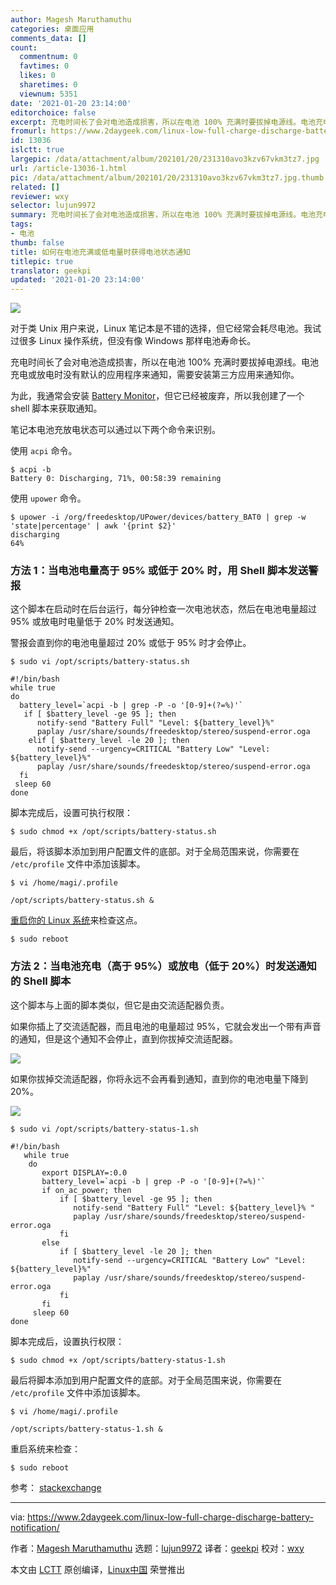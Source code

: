 ```yaml
---
author: Magesh Maruthamuthu
categories: 桌面应用
comments_data: []
count:
  commentnum: 0
  favtimes: 0
  likes: 0
  sharetimes: 0
  viewnum: 5351
date: '2021-01-20 23:14:00'
editorchoice: false
excerpt: 充电时间长了会对电池造成损害，所以在电池 100% 充满时要拔掉电源线。电池充电或放电时没有默认的应用程序来通知，需要安装第三方应用来通知你。
fromurl: https://www.2daygeek.com/linux-low-full-charge-discharge-battery-notification/
id: 13036
islctt: true
largepic: /data/attachment/album/202101/20/231310avo3kzv67vkm3tz7.jpg
url: /article-13036-1.html
pic: /data/attachment/album/202101/20/231310avo3kzv67vkm3tz7.jpg.thumb.jpg
related: []
reviewer: wxy
selector: lujun9972
summary: 充电时间长了会对电池造成损害，所以在电池 100% 充满时要拔掉电源线。电池充电或放电时没有默认的应用程序来通知，需要安装第三方应用来通知你。
tags:
- 电池
thumb: false
title: 如何在电池充满或低电量时获得电池状态通知
titlepic: true
translator: geekpi
updated: '2021-01-20 23:14:00'
---
```


![](/data/attachment/album/202101/20/231310avo3kzv67vkm3tz7.jpg)


对于类 Unix 用户来说，Linux 笔记本是不错的选择，但它经常会耗尽电池。我试过很多 Linux 操作系统，但没有像 Windows 那样电池寿命长。


充电时间长了会对电池造成损害，所以在电池 100% 充满时要拔掉电源线。电池充电或放电时没有默认的应用程序来通知，需要安装第三方应用来通知你。


为此，我通常会安装 [Battery Monitor](https://www.2daygeek.com/category/battery-monitor/)，但它已经被废弃，所以我创建了一个 shell 脚本来获取通知。


笔记本电池充放电状态可以通过以下两个命令来识别。


使用 `acpi` 命令。



```
$ acpi -b
Battery 0: Discharging, 71%, 00:58:39 remaining

```

使用 `upower` 命令。



```
$ upower -i /org/freedesktop/UPower/devices/battery_BAT0 | grep -w 'state|percentage' | awk '{print $2}'
discharging
64%

```

### 方法 1：当电池电量高于 95% 或低于 20% 时，用 Shell 脚本发送警报


这个脚本在启动时在后台运行，每分钟检查一次电池状态，然后在电池电量超过 95% 或放电时电量低于 20% 时发送通知。


警报会直到你的电池电量超过 20% 或低于 95% 时才会停止。



```
$ sudo vi /opt/scripts/battery-status.sh

```


```
#!/bin/bash
while true
do
  battery_level=`acpi -b | grep -P -o '[0-9]+(?=%)'`
   if [ $battery_level -ge 95 ]; then
      notify-send "Battery Full" "Level: ${battery_level}%"
      paplay /usr/share/sounds/freedesktop/stereo/suspend-error.oga
    elif [ $battery_level -le 20 ]; then
      notify-send --urgency=CRITICAL "Battery Low" "Level: ${battery_level}%"
      paplay /usr/share/sounds/freedesktop/stereo/suspend-error.oga
  fi
 sleep 60
done

```

脚本完成后，设置可执行权限：



```
$ sudo chmod +x /opt/scripts/battery-status.sh

```

最后，将该脚本添加到用户配置文件的底部。对于全局范围来说，你需要在 `/etc/profile` 文件中添加该脚本。



```
$ vi /home/magi/.profile

/opt/scripts/battery-status.sh &

```

[重启你的 Linux 系统](https://www.2daygeek.com/6-commands-to-shutdown-halt-poweroff-reboot-the-linux-system/)来检查这点。



```
$ sudo reboot

```

### 方法 2：当电池充电（高于 95%）或放电（低于 20%）时发送通知的 Shell 脚本


这个脚本与上面的脚本类似，但它是由交流适配器负责。


如果你插上了交流适配器，而且电池的电量超过 95%，它就会发出一个带有声音的通知，但是这个通知不会停止，直到你拔掉交流适配器。


![](/data/attachment/album/202101/20/232128hven2uvj0enaro2w.png)


如果你拔掉交流适配器，你将永远不会再看到通知，直到你的电池电量下降到 20%。


![](/data/attachment/album/202101/20/232130yct57ppka0zxinpu.png)



```
$ sudo vi /opt/scripts/battery-status-1.sh

```


```
#!/bin/bash
   while true
    do
       export DISPLAY=:0.0
       battery_level=`acpi -b | grep -P -o '[0-9]+(?=%)'`
       if on_ac_power; then
           if [ $battery_level -ge 95 ]; then
              notify-send "Battery Full" "Level: ${battery_level}% "
              paplay /usr/share/sounds/freedesktop/stereo/suspend-error.oga
           fi
       else
           if [ $battery_level -le 20 ]; then
              notify-send --urgency=CRITICAL "Battery Low" "Level: ${battery_level}%"
              paplay /usr/share/sounds/freedesktop/stereo/suspend-error.oga
           fi
       fi
     sleep 60
done

```

脚本完成后，设置执行权限：



```
$ sudo chmod +x /opt/scripts/battery-status-1.sh

```

最后将脚本添加到用户配置文件的底部。对于全局范围来说，你需要在 `/etc/profile` 文件中添加该脚本。



```
$ vi /home/magi/.profile

/opt/scripts/battery-status-1.sh &

```

重启系统来检查：



```
$ sudo reboot

```

参考： [stackexchange](https://unix.stackexchange.com/questions/60778/how-can-i-get-an-alert-when-my-battery-is-about-to-die-in-linux-mint)




---


via: <https://www.2daygeek.com/linux-low-full-charge-discharge-battery-notification/>


作者：[Magesh Maruthamuthu](https://www.2daygeek.com/author/magesh/) 选题：[lujun9972](https://github.com/lujun9972) 译者：[geekpi](https://github.com/geekpi) 校对：[wxy](https://github.com/wxy)


本文由 [LCTT](https://github.com/LCTT/TranslateProject) 原创编译，[Linux中国](https://linux.cn/) 荣誉推出